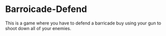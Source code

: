 # Barroicade-Defend
This is a game where you have to defend a barricade buy using your gun to shoot down all of your enemies.

